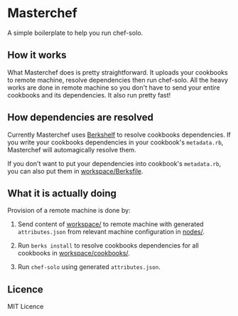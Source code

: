 Masterchef
==========

A simple boilerplate to help you run chef-solo.

## How it works

What Masterchef does is pretty straightforward. It uploads your cookbooks to remote machine, resolve dependencies then run chef-solo. All the heavy works are done in remote machine so you don't have to send your entire cookbooks and its dependencies. It also run pretty fast!

## How dependencies are resolved

Currently Masterchef uses [Berkshelf](https://github.com/berkshelf/berkshelf) to resolve cookbooks dependencies. If you write your cookbooks dependencies in your cookbook's `metadata.rb`, Masterchef will automagically resolve them.

If you don't want to put your dependencies into cookbook's `metadata.rb`, you can also put them in [workspace/Berksfile](workspace/Berksfile).

## What it is actually doing

Provision of a remote machine is done by:

1. Send content of [workspace/](workspace/) to remote machine with generated `attributes.json` from relevant machine configuration in [nodes/](nodes/).

1. Run `berks install` to resolve cookbooks dependencies for all cookbooks in [workspace/cookbooks/](workspace/cookbooks/).

1. Run `chef-solo` using generated `attributes.json`.

## Licence

MIT Licence
